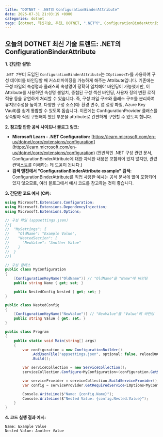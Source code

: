 ```yaml
---
title: "DOTNET - .NET의 ConfigurationBinderAttribute"
date: 2025-07-31 21:03:19 +0900
categories: dotnet
tags: [dotnet, 최신기술, 추천, DOTNET, ".NET의", ConfigurationBinderAttribute]
---
```


## 오늘의 DOTNET 최신 기술 트렌드: **.NET의 ConfigurationBinderAttribute**

**1. 간단한 설명:**

`.NET 7`부터 도입된 `ConfigurationBinderAttribute`는 `IOptions<T>`를 사용하여 구성 데이터를 바인딩할 때 커스터마이징을 가능하게 해주는 Attribute입니다.  기존에는 구성 파일의 속성명과 클래스의 속성명이 정확히 일치해야 바인딩이 가능했지만, 이 Attribute를 사용하면 속성명 불일치, 중첩된 구성 섹션 바인딩, 사용자 정의 변환 로직 적용 등을 유연하게 처리할 수 있습니다. 즉, 구성 파일 구조와 클래스 구조를 분리하여 유지보수성을 높이고, 다양한 구성 소스(예: 환경 변수, 앱 설정 파일, Azure Key Vault)를 쉽게 통합할 수 있도록 돕습니다. 이전에는 ConfigurationProvider 클래스를 상속받아 직접 구현해야 했던 부분을 attribute로 간편하게 구현할 수 있도록 합니다.

**2. 참고할 만한 공식 사이트나 블로그 링크:**

*   **Microsoft Learn - .NET Configuration:**  [https://learn.microsoft.com/en-us/dotnet/core/extensions/configuration](https://learn.microsoft.com/en-us/dotnet/core/extensions/configuration) (전반적인 .NET 구성 관련 문서, ConfigurationBinderAttribute에 대한 자세한 내용은 포함되어 있지 않지만, 관련 컨텍스트를 이해하는 데 도움이 됩니다.)
*   **검색 엔진에서 "ConfigurationBinderAttribute example" 검색:** ConfigurationBinderAttribute를 직접 사용한 예시는 공식 문서에 많이 포함되어 있지 않으므로, 여러 블로그에서 예시 코드를 참고하는 것이 좋습니다.

**3. 간단한 코드 예시 (C#):**

```csharp
using Microsoft.Extensions.Configuration;
using Microsoft.Extensions.DependencyInjection;
using Microsoft.Extensions.Options;

// 구성 파일 (appsettings.json)
//{
//  "MySettings": {
//    "OldName": "Example Value",
//    "NestedSection": {
//      "NewValue": "Another Value"
//    }
//  }
//}

// 구성 클래스
public class MyConfiguration
{
    [ConfigurationKeyName("OldName")] // "OldName"을 "Name"에 바인딩
    public string Name { get; set; }

    public NestedConfig Nested { get; set; }
}

public class NestedConfig
{
    [ConfigurationKeyName("NewValue")] // "NewValue"를 "Value"에 바인딩
    public string Value { get; set; }
}

public class Program
{
    public static void Main(string[] args)
    {
        var configuration = new ConfigurationBuilder()
            .AddJsonFile("appsettings.json", optional: false, reloadOnChange: true)
            .Build();

        var serviceCollection = new ServiceCollection();
        serviceCollection.Configure<MyConfiguration>(configuration.GetSection("MySettings")); // 구성 섹션 바인딩

        var serviceProvider = serviceCollection.BuildServiceProvider();
        var config = serviceProvider.GetRequiredService<IOptions<MyConfiguration>>().Value;

        Console.WriteLine($"Name: {config.Name}");
        Console.WriteLine($"Nested Value: {config.Nested.Value}");
    }
}
```

**4. 코드 실행 결과 예시:**

```
Name: Example Value
Nested Value: Another Value
```


